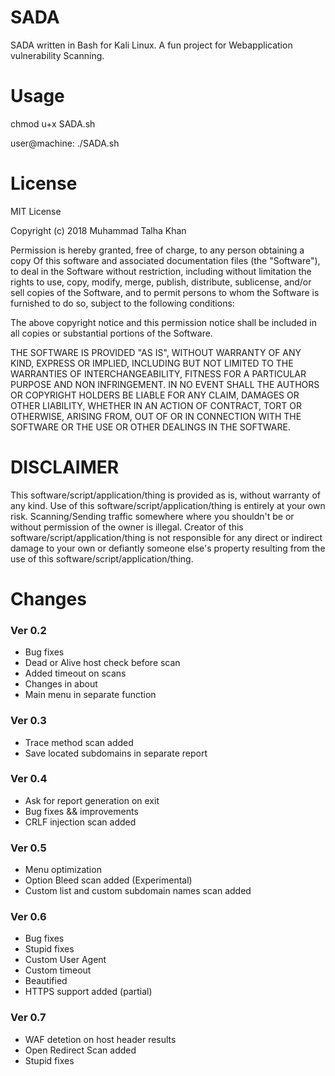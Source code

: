 # SADA
SADA written in Bash for Kali Linux. A fun project for Webapplication vulnerability Scanning.

# Usage

chmod u+x SADA.sh

user@machine: ./SADA.sh

# License
MIT License

Copyright (c) 2018 Muhammad Talha Khan

Permission is hereby granted, free of charge, to any person obtaining a copy
Of this software and associated documentation files (the "Software"), to deal
in the Software without restriction, including without limitation the rights
to use, copy, modify, merge, publish, distribute, sublicense, and/or sell
copies of the Software, and to permit persons to whom the Software is
furnished to do so, subject to the following conditions:

The above copyright notice and this permission notice shall be included in all
copies or substantial portions of the Software.

THE SOFTWARE IS PROVIDED "AS IS", WITHOUT WARRANTY OF ANY KIND, EXPRESS OR
IMPLIED, INCLUDING BUT NOT LIMITED TO THE WARRANTIES OF INTERCHANGEABILITY,
FITNESS FOR A PARTICULAR PURPOSE AND NON INFRINGEMENT. IN NO EVENT SHALL THE
AUTHORS OR COPYRIGHT HOLDERS BE LIABLE FOR ANY CLAIM, DAMAGES OR OTHER
LIABILITY, WHETHER IN AN ACTION OF CONTRACT, TORT OR OTHERWISE, ARISING FROM,
OUT OF OR IN CONNECTION WITH THE SOFTWARE OR THE USE OR OTHER DEALINGS IN THE
SOFTWARE.

# DISCLAIMER
This software/script/application/thing is provided as is, without warranty of any kind. Use of this software/script/application/thing is entirely at your own risk. Scanning/Sending traffic somewhere where you shouldn't be or without permission of the owner is illegal. Creator of this software/script/application/thing is not responsible for any direct or indirect damage to your own or defiantly someone else's property resulting from the use of this software/script/application/thing.

# Changes
### Ver 0.2
+ Bug fixes
+ Dead or Alive host check before scan
+ Added timeout on scans
+ Changes in about
+ Main menu in separate function

### Ver 0.3
+ Trace method scan added
+ Save located subdomains in separate report

### Ver 0.4
+ Ask for report generation on exit
+ Bug fixes && improvements
+ CRLF injection scan added

### Ver 0.5
+ Menu optimization
+ Option Bleed scan added (Experimental)
+ Custom list and custom subdomain names scan added

### Ver 0.6
+ Bug fixes
+ Stupid fixes
+ Custom User Agent
+ Custom timeout
+ Beautified
+ HTTPS support added (partial)

### Ver 0.7
+ WAF detetion on host header results
+ Open Redirect Scan added
+ Stupid fixes
